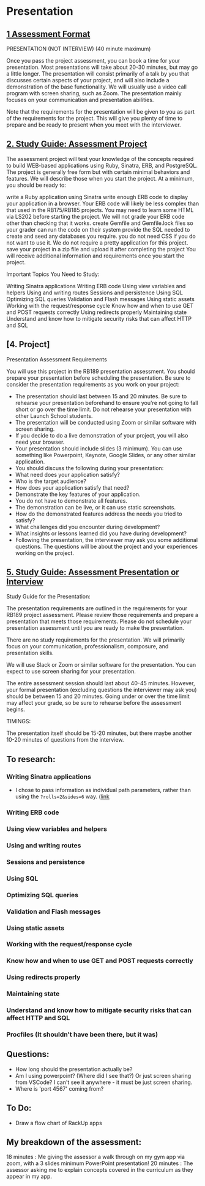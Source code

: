 # Presentation

## [1	Assessment Format](https://launchschool.com/lessons/67daf349/assignments/7758362c)

PRESENTATION (NOT INTERVIEW) (40 minute maximum)

Once you pass the project assessment, you can book a time for your presentation. Most presentations will take about 20-30 minutes, but may go a little longer. The presentation will consist primarily of a talk by you that discusses certain aspects of your project, and will also include a demonstration of the base functionality. We will usually use a video call program with screen sharing, such as Zoom. The presentation mainly focuses on your communication and presentation abilities.

Note that the requirements for the presentation will be given to you as part of the requirements for the project. This will give you plenty of time to prepare and be ready to present when you meet with the interviewer.

## [2. Study Guide: Assessment Project](https://launchschool.com/lessons/67daf349/assignments/52052d50)

The assessment project will test your knowledge of the concepts required to build WEB-based applications using Ruby, Sinatra, ERB, and PostgreSQL. The project is generally free form but with certain minimal behaviors and features. We will describe those when you start the project. At a minimum, you should be ready to:

write a Ruby application using Sinatra
write enough ERB code to display your application in a browser. Your ERB code will likely be less complex than that used in the RB175/RB185 projects. You may need to learn some HTML via LS202 before starting the project. We will not grade your ERB code other than checking that it works.
create Gemfile and Gemfile.lock files so your grader can run the code on their system
provide the SQL needed to create and seed any databases you require.
you do not need CSS if you do not want to use it. We do not require a pretty application for this project.
save your project in a zip file and upload it after completing the project
You will receive additional information and requirements once you start the project.

Important Topics You Need to Study:

Writing Sinatra applications
Writing ERB code
Using view variables and helpers
Using and writing routes
Sessions and persistence
Using SQL
Optimizing SQL queries
Validation and Flash messages
Using static assets
Working with the request/response cycle
Know how and when to use GET and POST requests correctly
Using redirects properly
Maintaining state
Understand and know how to mitigate security risks that can affect HTTP and SQL

## [4. Project]

Presentation Assessment Requirements

You will use this project in the RB189 presentation assessment. You should prepare your presentation before scheduling the presentation. Be sure to consider the presentation requirements as you work on your project:

- The presentation should last between 15 and 20 minutes. Be sure to rehearse your presentation beforehand to ensure you're not going to fall short or go over the time limit. Do not rehearse your presentation with other Launch School students.
- The presentation will be conducted using Zoom or similar software with screen sharing.
- If you decide to do a live demonstration of your project, you will also need your browser.
- Your presentation should include slides (3 minimum). You can use something like Powerpoint, Keynote, Google Slides, or any other similar application.
- You should discuss the following during your presentation:
- What need does your application satisfy?
- Who is the target audience?
- How does your application satisfy that need?
- Demonstrate the key features of your application.
- You do not have to demonstrate all features.
- The demonstration can be live, or it can use static screenshots.
- How do the demonstrated features address the needs you tried to satisfy?
- What challenges did you encounter during development?
- What insights or lessons learned did you have during development?
- Following the presentation, the interviewer may ask you some additional questions. The questions will be about the project and your experiences working on the project.

## [5. Study Guide: Assessment Presentation or Interview](https://launchschool.com/lessons/67daf349/assignments/9988e7f0)

Study Guide for the Presentation:

The presentation requirements are outlined in the requirements for your RB189 project assessment. Please review those requirements and prepare a presentation that meets those requirements. Please do not schedule your presentation assessment until you are ready to make the presentation.

There are no study requirements for the presentation. We will primarily focus on your communication, professionalism, composure, and presentation skills.

We will use Slack or Zoom or similar software for the presentation. You can expect to use screen sharing for your presentation.

The entire assessment session should last about 40-45 minutes. However, your formal presentation (excluding questions the interviewer may ask you) should be between 15 and 20 minutes. Going under or over the time limit may affect your grade, so be sure to rehearse before the assessment begins.


TIMINGS:

The presentation itself should be 15-20 minutes, but there maybe another 10-20 minutes of questions from the interview.


## To research:

### Writing Sinatra applications

- I  chose to pass information as individual path parameters, rather than using the `?rolls=2&sides=6` way. ([link](https://launchschool.com/lessons/cac53b94/assignments/4d46009e) 

### Writing ERB code
### Using view variables and helpers
### Using and writing routes
### Sessions and persistence
### Using SQL
### Optimizing SQL queries
### Validation and Flash messages
### Using static assets
### Working with the request/response cycle
### Know how and when to use GET and POST requests correctly
### Using redirects properly
### Maintaining state
### Understand and know how to mitigate security risks that can affect HTTP and SQL
### Procfiles (It shouldn't have been there, but it was)

## Questions:

- How long should the presentation actually be?
- Am I using powerpoint? (Where did I see that?) Or just screen sharing from VSCode? I can't see it anywhere - it must be just screen sharing.
- Where is 'port 4567' coming from?

## To Do:

- Draw a flow chart of RackUp apps

## My breakdown of the assessment:

18 minutes : Me giving the assessor a walk through on my gym app via zoom, with a 3 slides minimum PowerPoint presentation!
20 minutes : The assessor asking me to explain concepts covered in the curriculum as they appear in my app.


